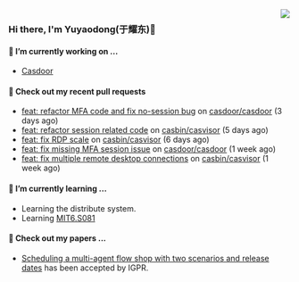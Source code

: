 <img align="right" src="https://github-readme-stats.vercel.app/api?username=leo220yuyaodog&show_icons=true&icon_color=805AD5&text_color=718096&bg_color=ffffff&hide_title=true" />

### Hi there, I'm Yuyaodong(于耀东)👋
#### 🔭 I’m currently working on ...
- [Casdoor](https://github.com/casdoor)

#### 🔨 Check out my recent pull requests

- [feat: refactor MFA code and fix no-session bug](https://github.com/casdoor/casdoor/pull/2676) on [casdoor/casdoor](https://github.com/casdoor/casdoor) (3 days ago)
- [feat: refactor session related code](https://github.com/casbin/casvisor/pull/57) on [casbin/casvisor](https://github.com/casbin/casvisor) (5 days ago)
- [feat: fix RDP scale](https://github.com/casbin/casvisor/pull/56) on [casbin/casvisor](https://github.com/casbin/casvisor) (6 days ago)
- [feat: fix missing MFA session issue](https://github.com/casdoor/casdoor/pull/2667) on [casdoor/casdoor](https://github.com/casdoor/casdoor) (1 week ago)
- [feat: fix multiple remote desktop connections](https://github.com/casbin/casvisor/pull/51) on [casbin/casvisor](https://github.com/casbin/casvisor) (1 week ago)

#### 🌱 I’m currently learning ...
- Learning the distribute system.
- Learning [MIT6.S081](https://pdos.csail.mit.edu/6.828/2021/schedule.html)

#### 📜 Check out my papers ...
- [Scheduling a multi-agent flow shop with two scenarios and release dates](https://www.tandfonline.com/doi/full/10.1080/00207543.2023.2188646) has been accepted by IGPR.

